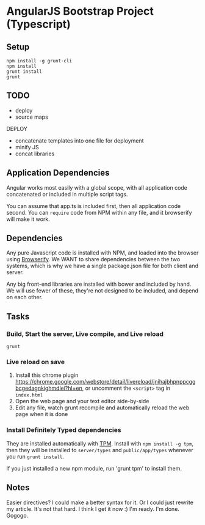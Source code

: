 AngularJS Bootstrap Project (Typescript)
========================================

Setup
-----

    npm install -g grunt-cli
    npm install
    grunt install
    grunt

TODO
----

- deploy
- source maps

DEPLOY
- concatenate templates into one file for deployment
- minify JS
- concat libraries

Application Dependencies
------------------------

Angular works most easily with a global scope, with all application code concatenated or included in multiple script tags. 

You can assume that app.ts is included first, then all application code second. You can `require` code from NPM within any file, and it browserify will make it work. 

Dependencies
------------

Any pure Javascript code is installed with NPM, and loaded into the browser using [Browserify][browserify]. We WANT to share dependencies between the two systems, which is why we have a single package.json file for both client and server. 

Any big front-end libraries are installed with bower and included by hand. We will use fewer of these, they're not designed to be included, and depend on each other. 

Tasks
-----

### Build, Start the server, Live compile, and Live reload

    grunt

### Live reload on save

1. Install this chrome plugin https://chrome.google.com/webstore/detail/livereload/jnihajbhpnppcggbcgedagnkighmdlei?hl=en, or uncomment the `<script>` tag in `index.html`
2. Open the web page and your text editor side-by-side
3. Edit any file, watch grunt recompile and automatically reload the web page when it is done

### Install Definitely Typed dependencies

They are installed automatically with [TPM][tpm]. Install with `npm install -g tpm`, then they will be installed to `server/types` and `public/app/types` whenever you run `grunt install`.

If you just installed a new npm module, run 'grunt tpm' to install them. 



Notes
-----

Easier directives? I could make a better syntax for it. Or I could just rewrite my article. It's not that hard. I think I get it now :) I'm ready. I'm done. Gogogo. 


[browserify]: http://browserify.org/
[TPM]: http://github.com/seanhess/tpm

[Typescript]: http://www.typescriptlang.org/
[AngularJS]: http://angularjs.org/
[jQuery]: http://jquery.com/
[Browserify]: http://browserify.org/
[Node]: http://nodejs.org/
[Bootstrap]: http://getbootstrap.com/
[Bower]: https://github.com/bower/bower
